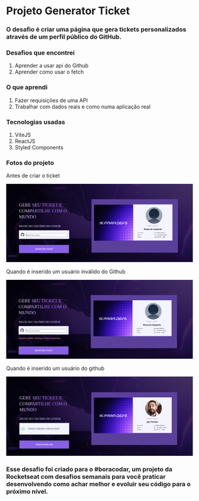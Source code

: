 <h1>Projeto Generator Ticket</h1>

<h3>O desafio é criar uma página que gera tickets personalizados através de um perfil público do GitHub.

<h3>Desafios que encontrei</h3>
<ol>
   <li>Aprender a usar api do Github</li>
   <li>Aprender como usar o fetch</li>
</ol>

<h3>O que aprendi</h3>
<ol>
   <li>Fazer requisições de uma API</li>
   <li>Trabalhar com dados reais e como numa aplicação real</li>
</ol>

<h3>Tecnologias usadas</h3>
<ol>
   <li>ViteJS</li>
   <li>ReactJS</li>
   <li>Styled Components</li>
</ol>

<h3>Fotos do projeto</h3>

<p>Antes de criar o ticket<p>
<img src="/src/assets/generator-ticket-01.png">

<p>Quando é inserido um usuário inválido do Github<p>
<img src="/src/assets/generator-ticket-02.png">


<p>Quando é inserido um usuário do github<p>
<img src="/src/assets/generator-ticket-03.png">

<h3>
   Esse desafio foi criado para o #boracodar, um projeto da Rocketseat com desafios semanais para você praticar desenvolvendo como achar melhor e evoluir seu código para o próximo nível.
</h3>


